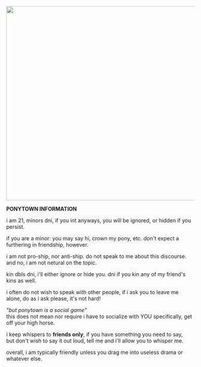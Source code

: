 <img src="https://www.pngkit.com/png/detail/315-3151877_jojos-bizarre-adventure-time-with-josuke-and-giorno.png" width="520" >


**PONYTOWN INFORMATION**

i am 21, minors dni, if you int anyways, you will be ignored, or hidden if you persist.

if you are a minor: you may say hi, crown my pony, etc. don't expect a furthering in friendship, however.

i am not pro-ship, nor anti-ship. do not speak to me about this discourse. and no, i am not netural on the topic.

kin dbls dni, i'll either ignore or hide you. dni if you kin any of my friend's kins as well.

i often do not wish to speak with other people, if i ask you to leave me alone, do as i ask please, it's not hard!

*"but ponytown is a social game"*     
this does not mean nor require i have to socialize with YOU specifically, get off your high horse.

i keep whispers to **friends only**, if you have something you need to say,           
but don't wish to say it out loud, tell me and i'll allow you to whisper me.

overall, i am typically friendly unless you drag me into useless drama or whatever else.
